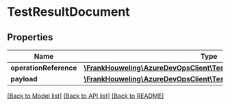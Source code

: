 # TestResultDocument

## Properties
Name | Type | Description | Notes
------------ | ------------- | ------------- | -------------
**operationReference** | [**\FrankHouweling\AzureDevOpsClient\Test\Model\TestOperationReference**](TestOperationReference.md) |  | [optional] 
**payload** | [**\FrankHouweling\AzureDevOpsClient\Test\Model\TestResultPayload**](TestResultPayload.md) |  | [optional] 

[[Back to Model list]](../README.md#documentation-for-models) [[Back to API list]](../README.md#documentation-for-api-endpoints) [[Back to README]](../README.md)


